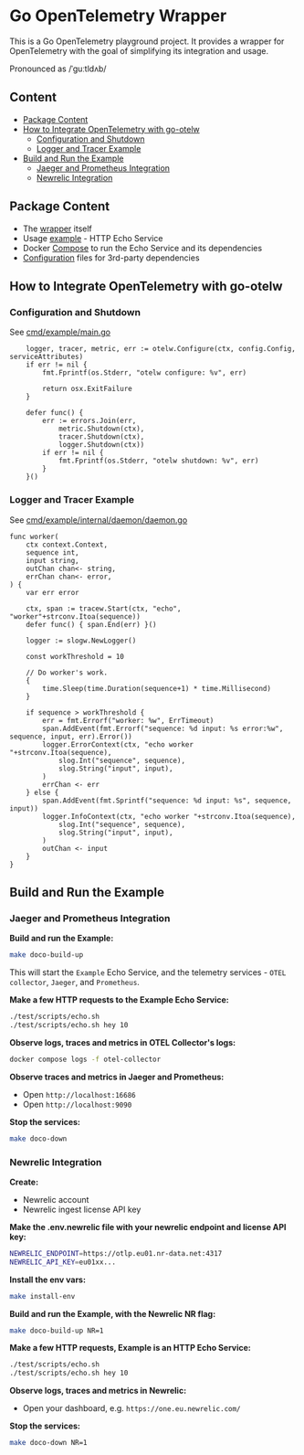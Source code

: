 # Go OpenTelemetry Wrapper

This is a Go OpenTelemetry playground project. It provides a wrapper for OpenTelemetry with the goal of simplifying its integration and usage.

Pronounced as /ˈɡuːtldʌb/

## Content
* [Package Content](#package-content)
* [How to Integrate OpenTelemetry with go-otelw](#how-to-integrate-opentelemetry-with-go-otelw)
  * [Configuration and Shutdown](#configuration-and-shutdown)
  * [Logger and Tracer Example](#logger-and-tracer-example)
* [Build and Run the Example](#build-and-run-the-example)
  * [Jaeger and Prometheus Integration](#jaeger-and-prometheus-integration)
  * [Newrelic Integration](#newrelic-integration)

## Package Content
* The [wrapper](./pkg/) itself
* Usage [example](./cmd/example/) - HTTP Echo Service
* Docker [Compose](./docker-compose.yml) to run the Echo Service and its dependencies
* [Configuration](./config/) files for 3rd-party dependencies

## How to Integrate OpenTelemetry with go-otelw

### Configuration and Shutdown

See [cmd/example/main.go](https://github.com/yolkhovyy/go-otelw/blob/main/cmd/example/main.go#L60-L75)

```golang
	logger, tracer, metric, err := otelw.Configure(ctx, config.Config, serviceAttributes)
	if err != nil {
		fmt.Fprintf(os.Stderr, "otelw configure: %v", err)

		return osx.ExitFailure
	}

	defer func() {
		err := errors.Join(err,
			metric.Shutdown(ctx),
			tracer.Shutdown(ctx),
			logger.Shutdown(ctx))
		if err != nil {
			fmt.Fprintf(os.Stderr, "otelw shutdown: %v", err)
		}
	}()
```

### Logger and Tracer Example

See [cmd/example/internal/daemon/daemon.go](https://github.com/yolkhovyy/go-otelw/blob/main/cmd/example/internal/domain/domain.go#L75-L110)

```golang
func worker(
	ctx context.Context,
	sequence int,
	input string,
	outChan chan<- string,
	errChan chan<- error,
) {
	var err error

	ctx, span := tracew.Start(ctx, "echo", "worker"+strconv.Itoa(sequence))
	defer func() { span.End(err) }()

	logger := slogw.NewLogger()

	const workThreshold = 10

	// Do worker's work.
	{
		time.Sleep(time.Duration(sequence+1) * time.Millisecond)
	}

	if sequence > workThreshold {
		err = fmt.Errorf("worker: %w", ErrTimeout)
		span.AddEvent(fmt.Errorf("sequence: %d input: %s error:%w", sequence, input, err).Error())
		logger.ErrorContext(ctx, "echo worker "+strconv.Itoa(sequence),
			slog.Int("sequence", sequence),
			slog.String("input", input),
		)
		errChan <- err
	} else {
		span.AddEvent(fmt.Sprintf("sequence: %d input: %s", sequence, input))
		logger.InfoContext(ctx, "echo worker "+strconv.Itoa(sequence),
			slog.Int("sequence", sequence),
			slog.String("input", input),
		)
		outChan <- input
	}
}
```

## Build and Run the Example

### Jaeger and Prometheus Integration

**Build and run the Example:**
```bash
make doco-build-up
```

This will start the `Example` Echo Service, and the telemetry services - `OTEL collector`, `Jaeger`, and `Prometheus`.

**Make a few HTTP requests to the Example Echo Service:**
```bash
./test/scripts/echo.sh
./test/scripts/echo.sh hey 10
```

**Observe logs, traces and metrics in OTEL Collector's logs:**
```bash
docker compose logs -f otel-collector
```

**Observe traces and metrics in Jaeger and Prometheus:**
* Open `http://localhost:16686`
* Open `http://localhost:9090`

**Stop the services:**
```bash
make doco-down
```

### Newrelic Integration

**Create:**
* Newrelic account
* Newrelic ingest license API key

**Make the .env.newrelic file with your newrelic endpoint and license API key:**
```bash
NEWRELIC_ENDPOINT=https://otlp.eu01.nr-data.net:4317
NEWRELIC_API_KEY=eu01xx...
```

**Install the env vars:**
```bash
make install-env
```

**Build and run the Example, with the Newrelic NR flag:**
```bash
make doco-build-up NR=1
```

**Make a few HTTP requests, Example is an HTTP Echo Service:**
```bash
./test/scripts/echo.sh
./test/scripts/echo.sh hey 10
```

**Observe logs, traces and metrics in Newrelic:**
* Open your dashboard, e.g. `https://one.eu.newrelic.com/`

**Stop the services:**
```bash
make doco-down NR=1
```
